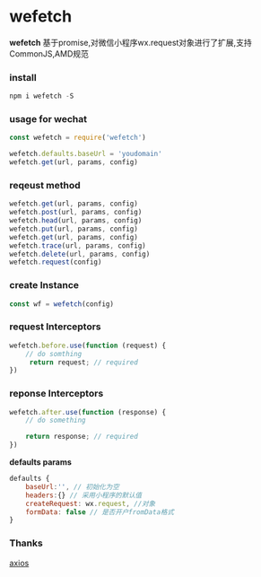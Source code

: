 # wefetch

**wefetch** 基于promise,对微信小程序wx.request对象进行了扩展,支持CommonJS,AMD规范

### install 
```javascript
npm i wefetch -S
```

### usage for wechat

```javascript
const wefetch = require('wefetch')
```

```javascript
wefetch.defaults.baseUrl = 'youdomain'
wefetch.get(url, params, config)
```


### reqeust method

```javascript
wefetch.get(url, params, config)
wefetch.post(url, params, config)
wefetch.head(url, params, config)
wefetch.put(url, params, config)
wefetch.get(url, params, config)
wefetch.trace(url, params, config)
wefetch.delete(url, params, config)
wefetch.request(config)
```
### create Instance
```javascript
const wf = wefetch(config)
```

### request Interceptors
```javascript
wefetch.before.use(function (request) {
	// do somthing
	 return request; // required
})
```
### reponse Interceptors
```javascript
wefetch.after.use(function (response) {
	// do something

	return response; // required
})
```
**defaults params** 
``` javascript
defaults {
	baseUrl:'', // 初始化为空
	headers:{} // 采用小程序的默认值
	createRequest: wx.request, //对象
	formData: false // 是否开户fromData格式
}
```
### Thanks
[axios](https://github.com/axios/axios)
